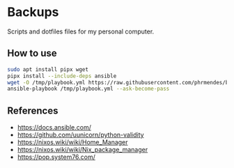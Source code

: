 # Backups

Scripts and dotfiles files for my personal computer.

## How to use

```sh
sudo apt install pipx wget
pipx install --include-deps ansible
wget -O /tmp/playbook.yml https://raw.githubusercontent.com/phrmendes/bkps/popOS/playbook.yml
ansible-playbook /tmp/playbook.yml --ask-become-pass
```

## References

- <https://docs.ansible.com/>
- <https://github.com/uunicorn/python-validity>
- <https://nixos.wiki/wiki/Home_Manager>
- <https://nixos.wiki/wiki/Nix_package_manager>
- <https://pop.system76.com/>
